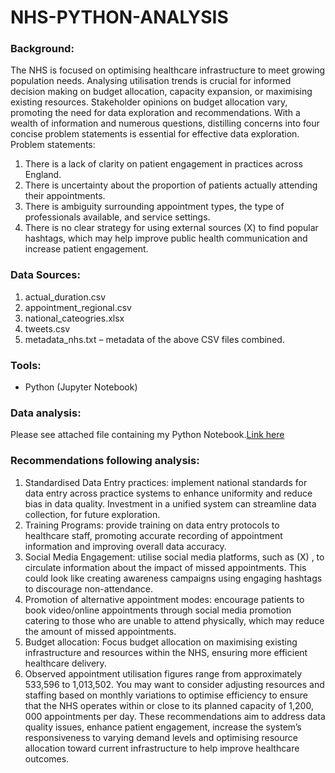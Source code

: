 # NHS-PYTHON-ANALYSIS

### Background:
 The NHS is focused on optimising healthcare infrastructure to meet growing population needs. Analysing utilisation trends is crucial for informed decision making on budget allocation, capacity expansion, or maximising existing resources. Stakeholder opinions on budget allocation vary, promoting the need for data exploration and recommendations. With a wealth of information and numerous questions, distilling concerns into four concise problem statements is essential for effective data exploration.
Problem statements:
1. There is a lack of clarity on patient engagement in practices across England.
2. There is uncertainty about the proportion of patients actually attending their
appointments.
3. There is ambiguity surrounding appointment types, the type of professionals
available, and service settings.
4. There is no clear strategy for using external sources (X) to find popular hashtags,
which may help improve public health communication and increase patient engagement.

### Data Sources:
1. actual_duration.csv
2. appointment_regional.csv
3. national_cateogries.xlsx
4. tweets.csv
5. metadata_nhs.txt – metadata of the above CSV files combined.

### Tools:
- Python (Jupyter Notebook)

### Data analysis:
Please see attached file containing my Python Notebook.[Link here](https://github.com/Chloenjuguna/NHS-PYTHON-ANALYSIS/blob/main/NHS_Analysis.ipynb)

### Recommendations following analysis:
1. Standardised Data Entry practices: implement national standards for data entry across practice systems to enhance uniformity and reduce bias in data quality. Investment in a unified system can streamline data collection, for future exploration.
2. Training Programs: provide training on data entry protocols to healthcare staff, promoting accurate recording of appointment information and improving overall data accuracy.
3. Social Media Engagement: utilise social media platforms, such as (X) , to circulate information about the impact of missed appointments. This could look like creating awareness campaigns using engaging hashtags to discourage non-attendance.
4. Promotion of alternative appointment modes: encourage patients to book video/online appointments through social media promotion catering to those who are unable to attend physically, which may reduce the amount of missed appointments.
5. Budget allocation: Focus budget allocation on maximising existing infrastructure and resources within the NHS, ensuring more efficient healthcare delivery.
6. Observed appointment utilisation figures range from approximately 533,596 to 1,013,502. You may want to consider adjusting resources and staffing based on monthly variations to optimise efficiency to ensure that the NHS operates within or close to its planned capacity of 1,200, 000 appointments per day.
These recommendations aim to address data quality issues, enhance patient engagement, increase the system’s responsiveness to varying demand levels and optimising resource allocation toward current infrastructure to help improve healthcare outcomes.
